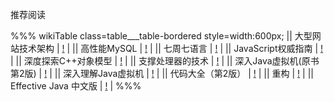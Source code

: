 推荐阅读

%%% wikiTable class=table___table-bordered style=width:600px;
|| 大型网站技术架构 | [!](http://book.douban.com/subject/25723064/) |
|| 高性能MySQL | [!](http://book.douban.com/subject/23008813/) |
|| 七周七语言 | [!](http://book.douban.com/subject/10555435/) |
|| JavaScript权威指南 | [!](http://book.douban.com/subject/10549733/) |
|| 深度探索C++对象模型 | [!](http://book.douban.com/subject/1091086/) |
|| 支撑处理器的技术 | [!](http://book.douban.com/subject/20271450/) |
|| 深入Java虚拟机(原书第2版) | [!](http://book.douban.com/subject/1138768/) |
|| 深入理解Java虚拟机 | [!](http://book.douban.com/subject/6522893/) |
|| 代码大全（第2版） | [!](http://book.douban.com/subject/1477390/) |
|| 重构 | [!](http://book.douban.com/subject/1229923/) |
|| Effective Java 中文版 | [!](http://book.douban.com/subject/1103015/) |
%%%

